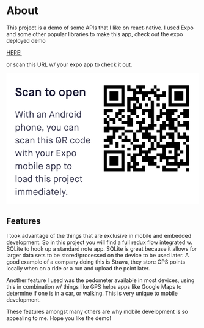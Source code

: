 # About

This project is a demo of some APIs that I like on react-native. I used Expo and some other popular
libraries to make this app, check out the expo deployed demo

[HERE!](https://expo.io/@maritzuhcom/ExampleApp)

or scan this URL w/ your expo app to check it out.

![code](./code.png)

## Features

I took advantage of the things that are exclusive in mobile and embedded development. So in this project you will find a full redux flow integrated w. SQLite to hook up a standard note app. SQLite is great because it allows for larger data sets to be stored/processed on the device to be used later. A good example of a company doing this is Strava, they store GPS points locally when on a ride or a run and upload the point later.

Another feature I used was the pedometer available in most devices, using this in combination w/ things like GPS helps apps like Google Maps to determine if one is in a car, or walking. This is very unique to mobile development.

These features amongst many others are why mobile development is so appealing to me. Hope you like the demo!
